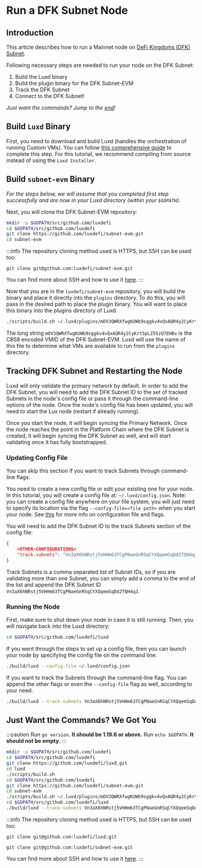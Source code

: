 # Run a DFK Subnet Node

## Introduction

This article describes how to run a Mainnet node on [DeFi Kingdoms (DFK)
Subnet](https://subnets.lux.network/defi-kingdoms).

Following necessary steps are needed to run your node on the DFK Subnet:

1. Build the Luxd binary
2. Build the plugin binary for the DFK Subnet-EVM
3. Track the DFK Subnet
4. Connect to the DFK Subnet!

_Just want the commands? Jump to the [end](#just-want-the-commands-we-got-you)!_

## Build `Luxd` Binary

First, you need to download and build Luxd (handles the orchestration of running Custom VMs).
You can follow [this comprehensive guide](/nodes/run/node-manually.md) to complete
this step. For this tutorial, we recommend compiling from source instead of using the `Luxd Installer`.

## Build `subnet-evm` Binary

_For the steps below, we will assume that you completed first step successfully and are now in your
Luxd directory (within your `$GOPATH`)._

Next, you will clone the DFK Subnet-EVM repository:

```bash
mkdir -p $GOPATH/src/github.com/luxdefi
cd $GOPATH/src/github.com/luxdefi
git clone https://github.com/luxdefi/subnet-evm.git
cd subnet-evm
```

:::info
The repository cloning method used is HTTPS, but SSH can be used too:

`git clone git@github.com:luxdefi/subnet-evm.git`

You can find more about SSH and how to use it 
[here](https://docs.github.com/en/authentication/connecting-to-github-with-ssh/about-ssh). 
:::

Now that you are in the `luxdefi/subnet-evm` repository, you will build the binary and place it
directly into the `plugins` directory. To do this, you will pass in the desired
path to place the plugin binary. You will want to place this binary into the plugins directory of
Luxd.

```bash
./scripts/build.sh ~/.luxd/plugins/mDV3QWRXfwgKUWb9sggkv4vQxAQR4y2CyKrt5pLZ5SzQ7EHBv
```

The long string `mDV3QWRXfwgKUWb9sggkv4vQxAQR4y2CyKrt5pLZ5SzQ7EHBv` is the CB58 encoded VMID of the
DFK Subnet-EVM. Luxd will use the name of this file to determine what VMs are available to
run from the `plugins` directory.

## Tracking DFK Subnet and Restarting the Node

Luxd will only validate the primary network by default. In order to add the DFK Subnet, you
will need to add the DFK Subnet ID to the set of tracked Subnets in the node's config file or
pass it through the command-line options of the node. Once the node's config file has been updated,
you will need to start the Lux node (restart if already running).

Once you start the node, it will begin syncing the Primary Network. Once the node reaches the point
in the Platform Chain where the DFK Subnet is created, it will begin syncing the DFK Subnet as well,
and will start validating once it has fully bootstrapped.

### Updating Config File

You can skip this section if you want to track Subnets through command-line flags.

You need to create a new config file or edit your existing one for your node. In this tutorial, you
will create a config file at: `~/.luxd/config.json`. Note: you can create a config file
anywhere on your file system, you will just need to specify its location via the flag
`--config-file=<file path>` when you start your node. See
[this](/nodes/configure/luxd-config-flags.md#config-file) for more info on configuration
file and flags.

You will need to add the DFK Subnet ID to the track Subnets section of the config file:

```json
{
    <OTHER-CONFIGURATIONS>
    "track-subnets": "Vn3aX6hNRstj5VHHm63TCgPNaeGnRSqCYXQqemSqDd2TQH4qJ"
}
```

Track Subnets is a comma separated list of Subnet IDs, so if you are validating more than one
Subnet, you can simply add a comma to the end of the list and append the DFK Subnet ID
`Vn3aX6hNRstj5VHHm63TCgPNaeGnRSqCYXQqemSqDd2TQH4qJ`.

### Running the Node

First, make sure to shut down your node in case it is still running. Then, you will navigate back
into the Luxd directory:

```bash
cd $GOPATH/src/github.com/luxdefi/luxd
```

If you went through the steps to set up a config file, then you can launch your node by specifying
the config file on the command line:

```bash
./build/luxd --config-file ~/.luxd/config.json
```

If you want to track the Subnets through the command-line flag. You can append the other
flags or even the `--config-file` flag as well, according to your need.

```bash
./build/luxd --track-subnets Vn3aX6hNRstj5VHHm63TCgPNaeGnRSqCYXQqemSqDd2TQH4qJ
```

## Just Want the Commands? We Got You

:::caution
Run `go version`. **It should be 1.19.6 or above.** Run `echo $GOPATH`. **It should not be empty.**
:::

```bash
mkdir -p $GOPATH/src/github.com/luxdefi
cd $GOPATH/src/github.com/luxdefi
git clone https://github.com/luxdefi/luxd.git
cd luxd
./scripts/build.sh
cd $GOPATH/src/github.com/luxdefi
git clone https://github.com/luxdefi/subnet-evm.git
cd subnet-evm
./scripts/build.sh ~/.luxd/plugins/mDV3QWRXfwgKUWb9sggkv4vQxAQR4y2CyKrt5pLZ5SzQ7EHBv
cd $GOPATH/src/github.com/luxdefi/luxd
./build/luxd --track-subnets Vn3aX6hNRstj5VHHm63TCgPNaeGnRSqCYXQqemSqDd2TQH4qJ
```

:::info
The repository cloning method used is HTTPS, but SSH can be used too:

`git clone git@github.com:luxdefi/luxd.git`

`git clone git@github.com:luxdefi/subnet-evm.git`

You can find more about SSH and how to use it 
[here](https://docs.github.com/en/authentication/connecting-to-github-with-ssh/about-ssh). 
:::
